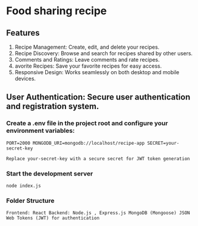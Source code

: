 # Food sharing recipe 

## Features
1. Recipe Management: Create, edit, and delete your recipes. 
2. Recipe Discovery: Browse and search for recipes shared by other users.
3. Comments and Ratings: Leave comments and rate recipes.
4. avorite Recipes: Save your favorite recipes for easy access.
5. Responsive Design: Works seamlessly on both desktop and mobile devices.

## User Authentication: Secure user authentication and registration system.

### Create a .env file in the project root and configure your environment variables:

`PORT=2000
MONGODB_URI=mongodb://localhost/recipe-app
SECRET=your-secret-key`


`Replace your-secret-key with a secure secret for JWT token generation`

 ### Start the development server
`node index.js`

### Folder Structure
`Frontend: React
Backend: Node.js , Express.js
MongoDB (Mongoose)
JSON Web Tokens (JWT) for authentication`


